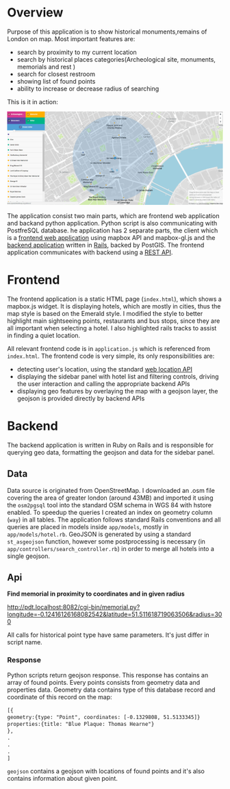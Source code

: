 # Overview

Purpose of this application is to show historical monuments,remains of London on map. Most important features are:
- search by proximity to my current location
- search by historical places categories(Archeological site, monuments, memorials and rest )
- search for closest restroom
- showing list of found points
- ability to increase or decrease radius of searching 

This is it in action:

![Screenshot](pdt.gif)

The application consist two main parts, which are frontend web application and backand python application. Python script is also communicating with PostfreSQL database.
he application has 2 separate parts, the client which is a [frontend web application](#frontend) using mapbox API and mapbox-gl.js and the [backend application](#backend) written in [Rails](http://rubyonrails.org/), backed by PostGIS. The frontend application communicates with backend using a [REST API](#api).

# Frontend

The frontend application is a static HTML page (`index.html`), which shows a mapbox.js widget. It is displaying hotels, which are mostly in cities, thus the map style is based on the Emerald style. I modified the style to better highlight main sightseeing points, restaurants and bus stops, since they are all important when selecting a hotel. I also highlighted rails tracks to assist in finding a quiet location.

All relevant frontend code is in `application.js` which is referenced from `index.html`. The frontend code is very simple, its only responsibilities are:
- detecting user's location, using the standard [web location API](https://developer.mozilla.org/en-US/docs/Web/API/Geolocation/Using_geolocation)
- displaying the sidebar panel with hotel list and filtering controls, driving the user interaction and calling the appropriate backend APIs
- displaying geo features by overlaying the map with a geojson layer, the geojson is provided directly by backend APIs

# Backend

The backend application is written in Ruby on Rails and is responsible for querying geo data, formatting the geojson and data for the sidebar panel.

## Data

Data source is originated from OpenStreetMap. I downloaded an .osm file covering the area of greater london (around 43MB) and imported it using the `osm2pgsql` tool into the standard OSM schema in WGS 84 with hstore enabled. To speedup the queries I created an index on geometry column (`way`) in all tables. The application follows standard Rails conventions and all queries are placed in models inside `app/models`, mostly in `app/models/hotel.rb`. GeoJSON is generated by using a standard `st_asgeojson` function, however some postprocessing is necessary (in `app/controllers/search_controller.rb`) in order to merge all hotels into a single geojson.

## Api

**Find memorial in proximity to coordinates and in given radius**

http://pdt.localhost:8082/cgi-bin/memorial.py?longitude=-0.12416126168082542&latitude=51.511618719063506&radius=300

All calls for historical point type have same parameters. It's just differ in script name.

### Response

Python scripts return geojson response. This response has contains an array of found points. Every points consists from geometry data and properties data. Geometry data contains type of this database record and coordinate of this record on the map:
```
[{
geometry:{type: "Point", coordinates: [-0.1329808, 51.5133345]}
properties:{title: "Blue Plaque: Thomas Hearne"}
},
.
.
.
]
```
`geojson` contains a geojson with locations of found points and it's also contains information about given point.
